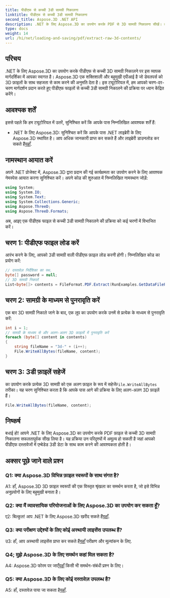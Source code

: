 ```yaml
---
title: पीडीएफ से कच्ची 3डी सामग्री निकालना
linktitle: पीडीएफ से कच्ची 3डी सामग्री निकालना
second_title: Aspose.3D .NET API
description: .NET के लिए Aspose.3D का उपयोग करके PDF से 3D सामग्री निकालना सीखें। कोड उदाहरणों के साथ चरण-दर-चरण मार्गदर्शिका।
type: docs
weight: 14
url: /hi/net/loading-and-saving/pdf/extract-raw-3d-contents/
---
```

## परिचय

.NET के लिए Aspose.3D का उपयोग करके पीडीएफ से कच्ची 3D सामग्री निकालने पर इस व्यापक मार्गदर्शिका में आपका स्वागत है। Aspose.3D एक शक्तिशाली और बहुमुखी एपीआई है जो डेवलपर्स को 3D फ़ाइलों के साथ सहजता से काम करने की अनुमति देता है। इस ट्यूटोरियल में, हम आपको चरण-दर-चरण मार्गदर्शन प्रदान करते हुए पीडीएफ फाइलों से कच्ची 3डी सामग्री निकालने की प्रक्रिया पर ध्यान केंद्रित करेंगे।

## आवश्यक शर्तें

इससे पहले कि हम ट्यूटोरियल में उतरें, सुनिश्चित करें कि आपके पास निम्नलिखित आवश्यक शर्तें हैं:

-  .NET के लिए Aspose.3D: सुनिश्चित करें कि आपके पास .NET लाइब्रेरी के लिए Aspose.3D स्थापित है। आप अधिक जानकारी प्राप्त कर सकते हैं और लाइब्रेरी डाउनलोड कर सकते हैं[यहाँ](https://releases.aspose.com/3d/net/).

## नामस्थान आयात करें

अपने .NET प्रोजेक्ट में, Aspose.3D द्वारा प्रदान की गई कार्यक्षमता का उपयोग करने के लिए आवश्यक नेमस्पेस आयात करना सुनिश्चित करें। अपने कोड की शुरुआत में निम्नलिखित नामस्थान जोड़ें:

```csharp
using System;
using System.IO;
using System.Text;
using System.Collections.Generic;
using Aspose.ThreeD;
using Aspose.ThreeD.Formats;
```

अब, आइए एक पीडीएफ फाइल से कच्ची 3डी सामग्री निकालने की प्रक्रिया को कई चरणों में विभाजित करें।

## चरण 1: पीडीएफ फाइल लोड करें

आरंभ करने के लिए, आपको 3डी सामग्री वाली पीडीएफ फ़ाइल लोड करनी होगी। निम्नलिखित कोड का प्रयोग करें:

```csharp
// दस्तावेज़ निर्देशिका का पथ.
byte[] password = null;
// 3D सामग्री निकालें
List<byte[]> contents = FileFormat.PDF.Extract(RunExamples.GetDataFilePath("House_Design.pdf"), password);
```

## चरण 2: सामग्री के माध्यम से पुनरावृति करें

एक बार 3D सामग्री निकाले जाने के बाद, एक लूप का उपयोग करके उनमें से प्रत्येक के माध्यम से पुनरावृति करें:

```csharp
int i = 1;
// सामग्री के माध्यम से और अलग-अलग 3D फ़ाइलों में पुनरावृति करें
foreach (byte[] content in contents)
{
    string fileName = "3d-" + (i++);
    File.WriteAllBytes(fileName, content);
}
```

## चरण 3: 3डी फ़ाइलें सहेजें

 का उपयोग करके प्रत्येक 3D सामग्री को एक अलग फ़ाइल के रूप में सहेजें`File.WriteAllBytes` तरीका। यह चरण सुनिश्चित करता है कि आपके पास आगे की प्रक्रिया के लिए अलग-अलग 3D फ़ाइलें हैं।

```csharp
File.WriteAllBytes(fileName, content);
```

## निष्कर्ष

बधाई हो! आपने .NET के लिए Aspose.3D का उपयोग करके PDF फ़ाइल से कच्ची 3D सामग्री निकालना सफलतापूर्वक सीख लिया है। यह प्रक्रिया उन परिदृश्यों में अमूल्य हो सकती है जहां आपको पीडीएफ दस्तावेजों में एम्बेडेड 3डी डेटा के साथ काम करने की आवश्यकता होती है।

## अक्सर पूछे जाने वाले प्रश्न

### Q1: क्या Aspose.3D विभिन्न फ़ाइल स्वरूपों के साथ संगत है?

A1: हाँ, Aspose.3D 3D फ़ाइल स्वरूपों की एक विस्तृत श्रृंखला का समर्थन करता है, जो इसे विभिन्न अनुप्रयोगों के लिए बहुमुखी बनाता है।

### Q2: क्या मैं व्यावसायिक परियोजनाओं के लिए Aspose.3D का उपयोग कर सकता हूँ?

 ए2: बिल्कुल! आप .NET के लिए Aspose.3D खरीद सकते हैं[यहाँ](https://purchase.aspose.com/buy).

### Q3: क्या परीक्षण उद्देश्यों के लिए कोई अस्थायी लाइसेंस उपलब्ध हैं?

 उ3: हाँ, आप अस्थायी लाइसेंस प्राप्त कर सकते हैं[यहाँ](https://purchase.aspose.com/temporary-license/) परीक्षण और मूल्यांकन के लिए.

### Q4; मुझे Aspose.3D के लिए समर्थन कहां मिल सकता है?

 A4: Aspose.3D फोरम पर जाएँ[यहाँ](https://forum.aspose.com/c/3d/18) किसी भी समर्थन-संबंधी प्रश्न के लिए।

### Q5: क्या Aspose.3D के लिए कोई दस्तावेज़ उपलब्ध है?

 A5: हाँ, दस्तावेज़ पाया जा सकता है[यहाँ](https://reference.aspose.com/3d/net/).